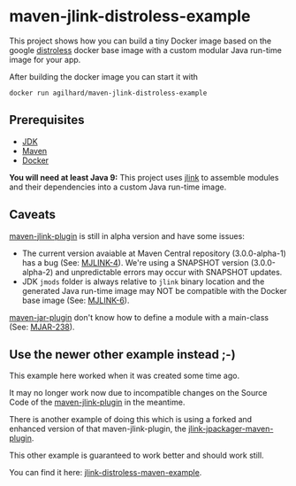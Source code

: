 # maven-jlink-distroless-example

This project shows how you can build a tiny Docker image based on the google [distroless](https://github.com/GoogleContainerTools/distroless) docker base image with a custom modular Java run-time image for your app.

After building the docker image you can start it with

```
docker run agilhard/maven-jlink-distroless-example
```

## Prerequisites

- [JDK](http://jdk.java.net/)
- [Maven](https://maven.apache.org/)
- [Docker](https://www.docker.com/)

**You will need at least Java 9:** This project uses [jlink](https://docs.oracle.com/javase/9/tools/jlink.htm) to assemble modules and their dependencies into a custom Java run-time image.

## Caveats

[maven-jlink-plugin](https://maven.apache.org/plugins/maven-jlink-plugin/) is still in alpha version and have some issues:

- The current version avaiable at Maven Central repository (3.0.0-alpha-1) has a bug (See: [MJLINK-4](https://issues.apache.org/jira/browse/MJLINK-4)). We're using a SNAPSHOT version (3.0.0-alpha-2) and unpredictable errors may occur with SNAPSHOT updates.
- JDK `jmods` folder is always relative to `jlink` binary location and the generated Java run-time image may NOT be compatible with the Docker base image (See: [MJLINK-6](https://issues.apache.org/jira/browse/MJLINK-6)).

[maven-jar-plugin](https://maven.apache.org/plugins/maven-jar-plugin/) don't know how to define a module with a main-class (See: [MJAR-238](https://issues.apache.org/jira/projects/MJAR/issues/MJAR-238)).

## Use the newer other example instead ;-)

This example here worked when it was created some time ago.

It may no longer work now due to incompatible changes on the Source Code of the [maven-jlink-plugin](https://maven.apache.org/plugins/maven-jlink-plugin/) in the meantime.

There is another example of doing this which is using a forked and enhanced version of that maven-jlink-plugin, the [jlink-jpackager-maven-plugin](https://github.com/agilhard-oss/jlink-jpackager-maven-plugin).

This other example is guaranteed to work better and should work still.

You can find it here: [jlink-distroless-maven-example](https://github.com/agilhard-oss/jlink-distroless-maven-example).



